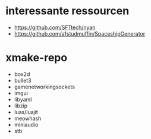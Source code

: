 # interessante ressourcen
- https://github.com/SFTtech/nyan
- https://github.com/a1studmuffin/SpaceshipGenerator
# xmake-repo
- box2d
- bullet3
- gamenetworkingsockets
- imgui
- libyaml
- libzip
- luas/luajit
- meowhash
- miniaudio
- stb
